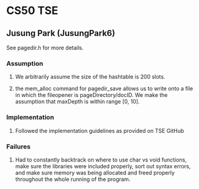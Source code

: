 # CS50 TSE
## Jusung Park (JusungPark6)

See pagedir.h for more details.

### Assumption

1. We arbitrarily assume the size of the hashtable is 200 slots.

2. the mem_alloc command for pagedir_save allows us to write onto a file in which the fileopener is pageDirectory/docID. We make the assumption that maxDepth is within range [0, 10].

### Implementation

1. Followed the implementation guidelines as provided on TSE GitHub

### Failures

1. Had to constantly backtrack on where to use char vs void functions, make sure the libraries were included properly,  sort out syntax errors, and make sure memory was being allocated and freed properly throughout the whole running of the program.